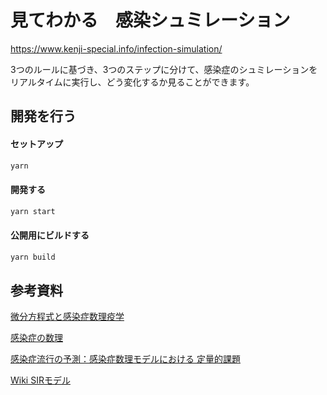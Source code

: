 # 見てわかる　感染シュミレーション

https://www.kenji-special.info/infection-simulation/

3つのルールに基づき、3つのステップに分けて、感染症のシュミレーションをリアルタイムに実行し、どう変化するか見ることができます。


## 開発を行う

#### セットアップ

```bash
yarn
```

#### 開発する

```bash
yarn start
```

#### 公開用にビルドする

```bash
yarn build
```

## 参考資料

[微分方程式と感染症数理疫学](https://www.ms.u-tokyo.ac.jp/~inaba/inaba_science_2008.pdf)

[感染症の数理](http://www.actuaries.jp/lib/meeting/reikai20-7-siryo.pdf)

[感染症流行の予測：感染症数理モデルにおける 定量的課題](http://akkie.mods.jp/2019-nCoV/images/9/98/%E6%84%9F%E6%9F%93%E7%97%87%E6%95%B0%E7%90%86%E3%83%A2%E3%83%87%E3%83%AB%E7%B7%8F%E8%AA%AC_%282006%2C_%E8%A5%BF%E6%B5%A6%29.pdf)

[Wiki SIRモデル](https://ja.wikipedia.org/wiki/SIR%E3%83%A2%E3%83%87%E3%83%AB)
